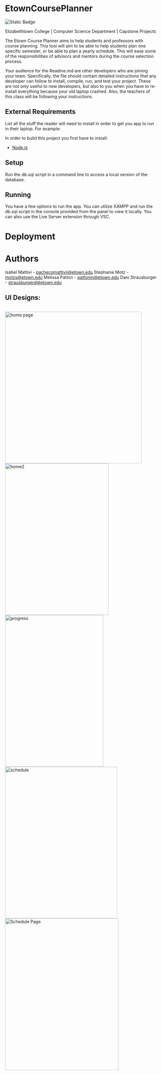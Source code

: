 # EtownCoursePlanner

![Static Badge](https://img.shields.io/badge/etown-capstone-blue)

Elizabethtown College | Computer Science Department | Capstone Projects 

The Etown Course Planner aims to help students and professors with course planning. This tool will aim to be able to help students plan one specific semester, or be able to plan a yearly schedule. This will ease some of the responsibilities of advisors and mentors during the course selection process.

Your audience for the Readme.md are other developers who are joining your team.
Specifically, the file should contain detailed instructions that any developer
can follow to install, compile, run, and test your project. These are not only
useful to new developers, but also to you when you have to re-install everything
because your old laptop crashed. Also, the teachers of this class will be
following your instructions.

## External Requirements

List all the stuff the reader will need to install in order to get you app to
run in their laptop. For example:

In order to build this project you first have to install:

-   [Node.js](https://nodejs.org/en/)

<!--- If possible, list the actual commands you used to install these, so the reader
can just cut-n-paste the commands and get everything set up.

You only need to add instructions for the OS you are using. -->

## Setup

<!---
Here you list all the one-time things the developer needs to do after cloning
your repo. Sometimes there is no need for this section, but some apps require
some first-time configuration from the developer, for example: setting up a
database for running your webapp locally. -->

Run the db.sql script in a command line to access a local version of the database.

## Running

You have a few options to run the app. You can utilize XAMPP and run the db.sql script in the console provided from the panel to view it locally. You can also use the Live Server extension through VSC.
<!--- I don't actually know if this would work with the DB so I will update once I find out. -->
<!--- Specify the commands for a developer to run the app from the cloned repo. -->

# Deployment

<!---
Webapps need a deployment section that explains how to get it deployed on the
Internet. These should be detailed enough so anyone can re-deploy if needed
. Note that you **do not put passwords in git**. 

For a detailed instruction of deployment, you can create a wiki page and 
link the page here.

Mobile apps will also sometimes need some instructions on how to build a
"release" version, maybe how to sign it, and how to run that binary in an
emulator or in a physical phone.
-->

# Authors

Isabel Mattivi - pachecomattivii@etown.edu
Stephanie Motz - motzs@etown.edu
Melissa Patton - pattonm@etown.edu
Dani Strausburger - strausburgerd@etown.edu

## UI Designs:
<br>
<img width="450" height="500" alt="home page" src="https://github.com/user-attachments/assets/40d55beb-943f-4735-ac84-d1f89a463ccc">
<img width="341" height="500" alt="home2" src="https://github.com/user-attachments/assets/d87800b9-febb-41e2-99db-924798dc225b">
<img width="324" height="500" alt="progress" src="https://github.com/user-attachments/assets/b71159d9-bf33-446c-b733-6b9e5ab27179">
<img width="370" height="500" alt="schedule" src="https://github.com/user-attachments/assets/617a669b-d610-4d2e-b3e9-8024a9f27a9b">
<img width="374" height="500" alt="Schedule Page" src="https://github.com/user-attachments/assets/f8b79f9f-117a-4f04-a275-75bb2705956f">
